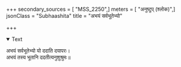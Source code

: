 +++
secondary_sources = [ "MSS_2250",]
meters = [ "अनुष्टुप् (श्लोक)",]
jsonClass = "Subhaashita"
title = "अभयं सर्वभूतेभ्यो"

+++

<details open><summary>Text</summary>

अभयं सर्वभूतेभ्यो यो ददाति दयापरः।  
अभयं तस्य भूतानि ददतीत्यनुशुश्रुमः॥
</details>
